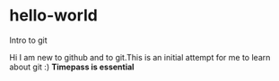 # hello-world
Intro to git

Hi
I am new to github and to git.This is an initial attempt for me to learn about git :)
**Timepass is essential**
